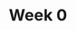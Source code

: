 ---
toc: true
comments: true
layout: post
title: Week 0
description: Overveiw of what I did on week 0
type: plans
courses: {compsci: {week: 0} }
---